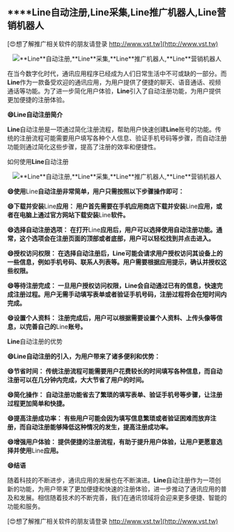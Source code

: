 ## ****Line**自动注册,**Line**采集,**Line**推广机器人,**Line**营销机器人**

[😍想了解推广相关软件的朋友请登录 http://www.vst.tw](http://www.vst.tw)

 <center><img src="https://vst.tw/MP4/tuiguang/png/0.png" alt="**Line**自动注册,**Line**采集,**Line**推广机器人,**Line**营销机器人"></center>

在当今数字化时代，通讯应用程序已经成为人们日常生活中不可或缺的一部分。而**Line**作为一款备受欢迎的通讯应用，为用户提供了便捷的聊天、语音通话、视频通话等功能。为了进一步简化用户体验，**Line**引入了自动注册功能，为用户提供更加便捷的注册体验。

**😄**Line**自动注册简介**

**Line**自动注册是一项通过简化注册流程，帮助用户快速创建**Line**账号的功能。传统的注册流程可能需要用户填写各种个人信息、验证手机号码等步骤，而自动注册功能则通过简化这些步骤，提高了注册的效率和便捷性。

如何使用**Line**自动注册

 <center><img src="https://vst.tw/MP4/tuiguang/png/2.png" alt="**Line**自动注册,**Line**采集,**Line**推广机器人,**Line**营销机器人"></center>

**😄使用**Line**自动注册非常简单，用户只需按照以下步骤操作即可：**

**😄下载并安装**Line**应用： 用户首先需要在手机应用商店下载并安装**Line**应用，或者在电脑上通过官方网站下载安装**Line**软件。**

**😄选择自动注册选项： 在打开**Line**应用后，用户可以选择使用自动注册功能。通常，这个选项会在注册页面的顶部或者底部，用户可以轻松找到并点击进入。**

**😄授权访问权限： 在选择自动注册后，**Line**可能会请求用户授权访问其设备上的一些信息，例如手机号码、联系人列表等。用户需要根据应用提示，确认并授权这些权限。**

**😄等待注册完成： 一旦用户授权访问权限，**Line**会自动通过已有的信息，快速完成注册过程。用户无需手动填写表单或者验证手机号码，注册过程将会在短时间内完成。**

**😄设置个人资料： 注册完成后，用户可以根据需要设置个人资料、上传头像等信息，以完善自己的**Line**账号。**

**Line**自动注册的优势

**😄**Line**自动注册的引入，为用户带来了诸多便利和优势：**

**😄节省时间： 传统注册流程可能需要用户花费较长的时间填写各种信息，而自动注册可以在几分钟内完成，大大节省了用户的时间。**

**😄简化操作： 自动注册功能省去了繁琐的填写表单、验证手机号等步骤，让注册过程更加简单和快捷。**

**😄提高注册成功率： 有些用户可能会因为填写信息繁琐或者验证困难而放弃注册，而自动注册能够降低这种情况的发生，提高注册成功率。**

**😄增强用户体验： 提供便捷的注册流程，有助于提升用户体验，让用户更愿意选择并使用**Line**应用。**

**😄结语**

随着科技的不断进步，通讯应用的发展也在不断演进。**Line**自动注册作为一项创新的功能，为用户带来了更加便捷和快速的注册体验，进一步推动了通讯应用的普及和发展。相信随着技术的不断完善，我们在通讯领域将会迎来更多便捷、智能的功能和服务。

[😍想了解推广相关软件的朋友请登录 http://www.vst.tw](http://www.vst.tw)



